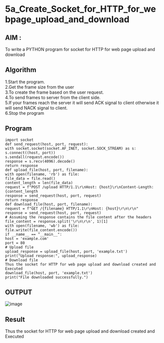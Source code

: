 # 5a_Create_Socket_for_HTTP_for_webpage_upload_and_download
## AIM :
To write a PYTHON program for socket for HTTP for web page upload and download
## Algorithm

1.Start the program.
<BR>
2.Get the frame size from the user
<BR>
3.To create the frame based on the user request.
<BR>
4.To send frames to server from the client side.
<BR>
5.If your frames reach the server it will send ACK signal to client otherwise it will send NACK signal to client.
<BR>
6.Stop the program
<BR>

## Program 
```
import socket
def send_request(host, port, request):
with socket.socket(socket.AF_INET, socket.SOCK_STREAM) as s:
s.connect((host, port))
s.sendall(request.encode())
response = s.recv(4096).decode()
return response
def upload_file(host, port, filename):
with open(filename, 'rb') as file:
file_data = file.read()
content_length = len(file_data)
request = f"POST /upload HTTP/1.1\r\nHost: {host}\r\nContent-Length: {content_length
response = send_request(host, port, request)
return response
def download_file(host, port, filename):
request = f"GET /{filename} HTTP/1.1\r\nHost: {host}\r\n\r\n"
response = send_request(host, port, request)
# Assuming the response contains the file content after the headers
file_content = response.split('\r\n\r\n', 1)[1]
with open(filename, 'wb') as file:
file.write(file_content.encode())
if __name__ == "__main__":
host = 'example.com'
port = 80
# Upload file
upload_response = upload_file(host, port, 'example.txt')
print("Upload response:", upload_response)
# Download file
Thus the socket for HTTP for web page upload and download created and Executed
download_file(host, port, 'example.txt')
print("File downloaded successfully.")

```
## OUTPUT
![image](https://github.com/sreenithi23/5a_Create_Socket_for_HTTP_for_webpage_upload_and_download/assets/147017600/f78ac0a2-d410-4f3a-a96e-9887eca52210)

## Result
Thus the socket for HTTP for web page upload and download created and Executed
